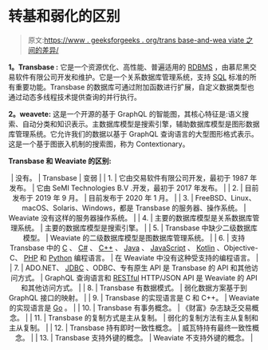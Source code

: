 # 转基和弱化的区别

> 原文:[https://www . geeksforgeeks . org/trans base-and-wea viate 之间的差异/](https://www.geeksforgeeks.org/difference-between-transbase-and-weaviate/)

**1。Transbase :**
它是一个资源优化、高性能、普遍适用的 [RDBMS](https://www.geeksforgeeks.org/rdbms-architecture/) ，由慕尼黑交易软件有限公司开发和维护。它是一个关系数据库管理系统，支持 [SQL](https://www.geeksforgeeks.org/sql-tutorial/) 标准的所有重要功能。Transbase 的数据库可通过附加函数进行扩展，自定义数据类型也通过动态多线程技术提供查询的并行执行。

**2。weavete:**
这是一个开源的基于 GraphQL 的智能图，其核心特征是:语义搜索、自动分类和知识表示。主数据库模型是搜索引擎，辅助数据库模型是图形数据库管理系统。它允许我们的数据以基于 GraphQL 查询语言的大型图形格式表示。这是一个基于图嵌入机制的搜索图，称为 Contextionary。

**Transbase 和 Weaviate 的区别:**

<center>

| 没有。 | Transbase | 变弱 |
| 1. | 它由交易软件有限公司开发，最初于 1987 年发布。 | 它由 SeMI Technologies B.V .开发，最初于 2017 年发布。 |
| 2. | 目前发布于 2019 年 9 月。 | 目前发布于 2020 年 1 月。 |
| 3. | FreeBSD、Linux、macOS、Solaris、Windows，都是 Transbase 的服务器、操作系统。 | Weaviate 没有这样的服务器操作系统。 |
| 4. | 主要的数据库模型是关系数据库管理系统。 | 主要的数据库模型是搜索引擎。 |
| 5. | Transbase 中缺少二级数据库模型。 | Weaviate 的二级数据库模型是图数据库管理系统。 |
| 6. | 支持 Transbase 中的 [C](https://www.geeksforgeeks.org/c-programming-language/) 、 [C#](https://www.geeksforgeeks.org/csharp-programming-language/) 、 [C++](https://www.geeksforgeeks.org/c-plus-plus/) 、 [Java](https://www.geeksforgeeks.org/java/) 、 [JavaScript](https://www.geeksforgeeks.org/javascript-tutorial/) 、 [Kotlin](https://www.geeksforgeeks.org/kotlin-programming-language/) 、Objective-C、 [PHP](https://www.geeksforgeeks.org/php/) 和 [Python](https://www.geeksforgeeks.org/python-programming-language/) 编程语言。 | 在 Weaviate 中没有这种受支持的编程语言。 |
| 7. | ADO.NET、 [JDBC](https://www.geeksforgeeks.org/introduction-to-jdbc/) 、ODBC、专有原生 API 是 Transbase 的 API 和其他访问方式。 | GraphQL 查询语言和 [RESTful](https://www.geeksforgeeks.org/rest-api-introduction/) HTTP/JSON API 是 Weaviate 的 API 和其他访问方式。 |
| 8. | Transbase 有数据模式。 | 弱化数据方案基于到 GraphQL 接口的映射。 |
| 9. | Transbase 的实现语言是 C 和 C++。 | Weaviate 的实现语言是 [Go](https://www.geeksforgeeks.org/golang/) 。 |
| 10. | Transbase 有事务概念。 | 《财富》杂志缺乏交易概念。 |
| 11. | Transbase 的复制方式是主从复制。 | 弱化的复制方法有主从复制和主从复制。 |
| 12. | Transbase 持有即时一致性概念。 | 威瓦特持有最终一致性概念。 |
| 13. | Transbase 支持外键的概念。 | Weaviate 不支持外键的概念。 |

</center>